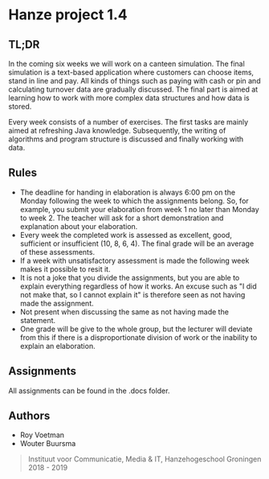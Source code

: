 # Hanze project 1.4

## TL;DR
In the coming six weeks we will work on a canteen simulation. The final simulation is a text-based application where customers can choose items, stand in line and pay. All kinds of things such as paying with cash or pin and calculating turnover data are gradually discussed. The final part is aimed at learning how to work with more complex data structures and how data is stored.

Every week consists of a number of exercises. The first tasks are mainly aimed at refreshing Java knowledge. Subsequently, the writing of algorithms and program structure is discussed and finally working with data.

## Rules
* The deadline for handing in elaboration is always 6:00 pm on the Monday following the week to which the assignments belong. So, for example, you submit your elaboration from week 1 no later than Monday to week 2. The teacher will ask for a short demonstration and explanation about your elaboration.
* Every week the completed work is assessed as excellent, good, sufficient or insufficient (10, 8, 6, 4). The final grade will be an average of these assessments.
* If a week with unsatisfactory assessment is made the following week makes it possible to resit it.
* It is not a joke that you divide the assignments, but you are able to explain everything regardless of how it works. An excuse such as "I did not make that, so I cannot explain it" is therefore seen as not having made the assignment.
* Not present when discussing the same as not having made the statement.
* One grade will be give to the whole group, but the lecturer will deviate from this if there is a disproportionate division of work or the inability to explain an elaboration.

## Assignments
All assignments can be found in the .docs folder.

## Authors
* Roy Voetman
* Wouter Buursma

> Instituut voor Communicatie, Media & IT, Hanzehogeschool Groningen 2018 - 2019